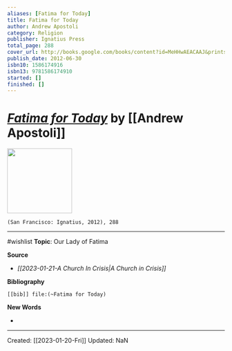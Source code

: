 ```yaml
---
aliases: [Fatima for Today]
title: Fatima for Today
author: Andrew Apostoli
category: Religion
publisher: Ignatius Press
total_page: 288
cover_url: http://books.google.com/books/content?id=MeHHwAEACAAJ&printsec=frontcover&img=1&zoom=1&source=gbs_api
publish_date: 2012-06-30
isbn10: 1586174916
isbn13: 9781586174910
started: []
finished: []
---
```

# *[Fatima for Today]()* by [[Andrew Apostoli]]

<img src="http://books.google.com/books/content?id=MeHHwAEACAAJ&printsec=frontcover&img=1&zoom=1&source=gbs_api" width=150>

`(San Francisco: Ignatius, 2012), 288`

--- 
#wishlist
**Topic**: Our Lady of Fatima

**Source**
- *[[2023-01-21-A Church In Crisis|A Church in Crisis]]*


**Bibliography**

```query
[[bib]] file:(~Fatima for Today)
```
 

**New Words**

- 

---
Created: [[2023-01-20-Fri]]
Updated: NaN
